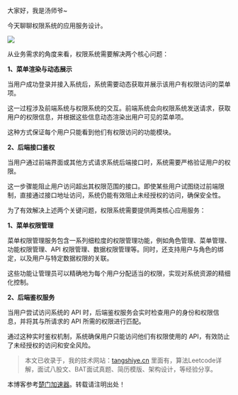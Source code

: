 
大家好，我是汤师爷\~


今天聊聊权限系统的应用服务设计。


![](https://img2024.cnblogs.com/other/2625446/202411/2625446-20241113195932246-257002628.png)


从业务需求的角度来看，权限系统需要解决两个核心问题：


**1、菜单渲染与动态展示**


当用户成功登录并接入系统后，系统需要动态获取并展示该用户有权限访问的菜单项。


这一过程涉及前端系统与权限系统的交互。前端系统会向权限系统发送请求，获取用户的权限信息，并根据这些信息动态渲染出用户可见的菜单项。


这种方式保证每个用户只能看到他们有权限访问的功能模块。


**2、后端接口鉴权**


当用户通过前端界面或其他方式请求系统后端接口时，系统需要严格验证用户的权限。


这一步骤能阻止用户访问超出其权限范围的接口。即使某些用户试图绕过前端限制，直接通过接口地址访问，系统仍能有效阻止未经授权的访问，确保安全性。


为了有效解决上述两个关键问题，权限系统需要提供两类核心应用服务：


**1、菜单权限管理**


菜单权限管理服务包含一系列细粒度的权限管理功能，例如角色管理、菜单管理、功能权限管理、API 权限管理、数据权限管理等。同时，还支持用户与角色的绑定，以及用户与特定数据权限的关联。


这些功能让管理员可以精确地为每个用户分配适当的权限，实现对系统资源的精细化控制。


**2、后端鉴权服务**


当用户尝试访问系统的 API 时，后端鉴权服务会实时检查用户的身份和权限信息，并将其与所请求的 API 所需的权限进行匹配。


通过这种实时鉴权机制，系统确保用户只能访问他们有权限使用的 API，有效防止了未经授权的访问和安全风险。



> 本文已收录于，我的技术网站：[tangshiye.cn](https://github.com) 里面有，算法Leetcode详解，面试八股文、BAT面试真题、简历模版、架构设计，等经验分享。


 本博客参考[楚门加速器](https://shexiangshi.org)。转载请注明出处！
